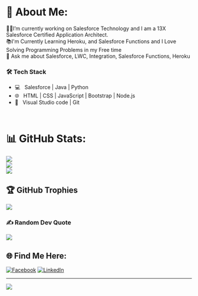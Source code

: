 # 💫 About Me:
👩‍💻I’m currently working on Salesforce Technology and I am a 13X Salesforce Certified Application Architect.<br>
📚I'm Currently Learning Heroku, and Salesforce Functions and I Love Solving Programming Problems in my Free time
<br>
💬 Ask me about Salesforce, LWC, Integration, Salesforce Functions, Heroku

<h3>🛠 Tech Stack</h3>

- 💻 &nbsp; Salesforce | Java | Python 
- 🌐 &nbsp; HTML | CSS | JavaScript | Bootstrap | Node.js 
- 🔧 &nbsp; Visual Studio code | Git

<br>

# 📊 GitHub Stats:
![](https://github-readme-stats.vercel.app/api?username=KISHANKUMAR2&theme=dark&hide_border=false&include_all_commits=true&count_private=false)<br/>
![](https://github-readme-streak-stats.herokuapp.com/?user=KISHANKUMAR2&theme=dark&hide_border=false)<br/>
![](https://github-readme-stats.vercel.app/api/top-langs/?username=KISHANKUMAR2&theme=dark&hide_border=false&include_all_commits=true&count_private=false&layout=compact)

## 🏆 GitHub Trophies
![](https://github-profile-trophy.vercel.app/?username=KISHANKUMAR2&theme=radical&no-frame=false&no-bg=false&margin-w=4)

### ✍️ Random Dev Quote
![](https://quotes-github-readme.vercel.app/api?type=horizontal&theme=radical)


## 🌐 Find Me Here:
[![Facebook](https://img.shields.io/badge/Facebook-%231877F2.svg?logo=Facebook&logoColor=white)](https://facebook.com/kishan.kumar.5439) [![LinkedIn](https://img.shields.io/badge/LinkedIn-%230077B5.svg?logo=linkedin&logoColor=white)](https://linkedin.com/in/kishan-kumar-78a14018a) 


---
[![](https://visitcount.itsvg.in/api?id=KISHANKUMAR2&icon=0&color=0)](https://visitcount.itsvg.in)

